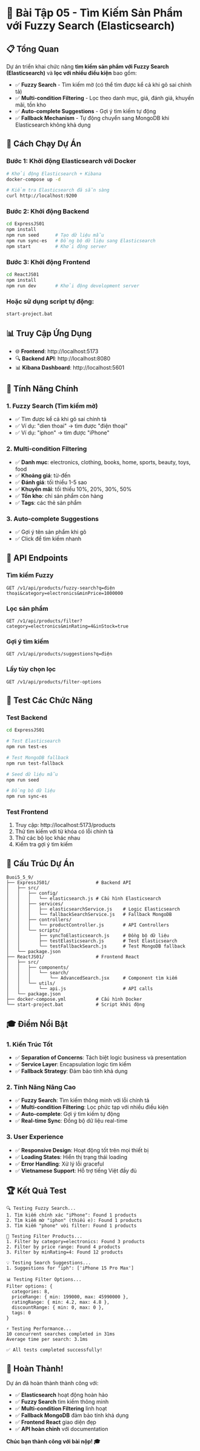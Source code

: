 # 🎯 Bài Tập 05 - Tìm Kiếm Sản Phẩm với Fuzzy Search (Elasticsearch)

## 📋 Tổng Quan
Dự án triển khai chức năng **tìm kiếm sản phẩm với Fuzzy Search (Elasticsearch)** và **lọc với nhiều điều kiện** bao gồm:
- ✅ **Fuzzy Search** - Tìm kiếm mờ (có thể tìm được kể cả khi gõ sai chính tả)
- ✅ **Multi-condition Filtering** - Lọc theo danh mục, giá, đánh giá, khuyến mãi, tồn kho
- ✅ **Auto-complete Suggestions** - Gợi ý tìm kiếm tự động
- ✅ **Fallback Mechanism** - Tự động chuyển sang MongoDB khi Elasticsearch không khả dụng

## 🚀 Cách Chạy Dự Án

### **Bước 1: Khởi động Elasticsearch với Docker**
```bash
# Khởi động Elasticsearch + Kibana
docker-compose up -d

# Kiểm tra Elasticsearch đã sẵn sàng
curl http://localhost:9200
```

### **Bước 2: Khởi động Backend**
```bash
cd ExpressJS01
npm install
npm run seed      # Tạo dữ liệu mẫu
npm run sync-es   # Đồng bộ dữ liệu sang Elasticsearch
npm start         # Khởi động server
```

### **Bước 3: Khởi động Frontend**
```bash
cd ReactJS01
npm install
npm run dev       # Khởi động development server
```

### **Hoặc sử dụng script tự động:**
```bash
start-project.bat
```

## 📊 Truy Cập Ứng Dụng

- 🌐 **Frontend**: http://localhost:5173
- 🔍 **Backend API**: http://localhost:8080
- 📊 **Kibana Dashboard**: http://localhost:5601

## 🎯 Tính Năng Chính

### **1. Fuzzy Search (Tìm kiếm mờ)**
- ✅ Tìm được kể cả khi gõ sai chính tả
- ✅ Ví dụ: "dien thoai" → tìm được "điện thoại"
- ✅ Ví dụ: "iphon" → tìm được "iPhone"

### **2. Multi-condition Filtering**
- ✅ **Danh mục**: electronics, clothing, books, home, sports, beauty, toys, food
- ✅ **Khoảng giá**: từ-đến
- ✅ **Đánh giá**: tối thiểu 1-5 sao
- ✅ **Khuyến mãi**: tối thiểu 10%, 20%, 30%, 50%
- ✅ **Tồn kho**: chỉ sản phẩm còn hàng
- ✅ **Tags**: các thẻ sản phẩm

### **3. Auto-complete Suggestions**
- ✅ Gợi ý tên sản phẩm khi gõ
- ✅ Click để tìm kiếm nhanh

## 📡 API Endpoints

### **Tìm kiếm Fuzzy**
```
GET /v1/api/products/fuzzy-search?q=điện thoại&category=electronics&minPrice=1000000
```

### **Lọc sản phẩm**
```
GET /v1/api/products/filter?category=electronics&minRating=4&inStock=true
```

### **Gợi ý tìm kiếm**
```
GET /v1/api/products/suggestions?q=điện
```

### **Lấy tùy chọn lọc**
```
GET /v1/api/products/filter-options
```

## 🧪 Test Các Chức Năng

### **Test Backend**
```bash
cd ExpressJS01

# Test Elasticsearch
npm run test-es

# Test MongoDB fallback
npm run test-fallback

# Seed dữ liệu mẫu
npm run seed

# Đồng bộ dữ liệu
npm run sync-es
```

### **Test Frontend**
1. Truy cập: http://localhost:5173/products
2. Thử tìm kiếm với từ khóa có lỗi chính tả
3. Thử các bộ lọc khác nhau
4. Kiểm tra gợi ý tìm kiếm

## 📁 Cấu Trúc Dự Án

```
Buoi5_5_9/
├── ExpressJS01/                 # Backend API
│   ├── src/
│   │   ├── config/
│   │   │   └── elasticsearch.js # Cấu hình Elasticsearch
│   │   ├── services/
│   │   │   ├── elasticsearchService.js    # Logic Elasticsearch
│   │   │   └── fallbackSearchService.js   # Fallback MongoDB
│   │   ├── controllers/
│   │   │   └── productController.js       # API Controllers
│   │   └── scripts/
│   │       ├── syncToElasticsearch.js     # Đồng bộ dữ liệu
│   │       ├── testElasticsearch.js       # Test Elasticsearch
│   │       └── testFallbackSearch.js      # Test MongoDB fallback
│   └── package.json
├── ReactJS01/                   # Frontend React
│   ├── src/
│   │   ├── components/
│   │   │   └── search/
│   │   │       └── AdvancedSearch.jsx     # Component tìm kiếm
│   │   └── utils/
│   │       └── api.js                     # API calls
│   └── package.json
├── docker-compose.yml           # Cấu hình Docker
└── start-project.bat            # Script khởi động
```

## 🎓 Điểm Nổi Bật

### **1. Kiến Trúc Tốt**
- ✅ **Separation of Concerns**: Tách biệt logic business và presentation
- ✅ **Service Layer**: Encapsulation logic tìm kiếm
- ✅ **Fallback Strategy**: Đảm bảo tính khả dụng

### **2. Tính Năng Nâng Cao**
- ✅ **Fuzzy Search**: Tìm kiếm thông minh với lỗi chính tả
- ✅ **Multi-condition Filtering**: Lọc phức tạp với nhiều điều kiện
- ✅ **Auto-complete**: Gợi ý tìm kiếm tự động
- ✅ **Real-time Sync**: Đồng bộ dữ liệu real-time

### **3. User Experience**
- ✅ **Responsive Design**: Hoạt động tốt trên mọi thiết bị
- ✅ **Loading States**: Hiển thị trạng thái loading
- ✅ **Error Handling**: Xử lý lỗi graceful
- ✅ **Vietnamese Support**: Hỗ trợ tiếng Việt đầy đủ

## 🏆 Kết Quả Test

```
🔍 Testing Fuzzy Search...
1. Tìm kiếm chính xác "iPhone": Found 1 products
2. Tìm kiếm mờ "iphon" (thiếu e): Found 1 products
3. Tìm kiếm "phone" với filter: Found 1 products

🔧 Testing Filter Products...
1. Filter by category=electronics: Found 3 products
2. Filter by price range: Found 4 products
3. Filter by minRating=4: Found 12 products

💡 Testing Search Suggestions...
1. Suggestions for "iph": ['iPhone 15 Pro Max']

📊 Testing Filter Options...
Filter options: {
  categories: 8,
  priceRange: { min: 199000, max: 45990000 },
  ratingRange: { min: 4.2, max: 4.8 },
  discountRange: { min: 0, max: 0 },
  tags: 0
}

⚡ Testing Performance...
10 concurrent searches completed in 31ms
Average time per search: 3.1ms

✅ All tests completed successfully!
```

## 🎉 Hoàn Thành!

Dự án đã hoàn thành thành công với:
- ✅ **Elasticsearch** hoạt động hoàn hảo
- ✅ **Fuzzy Search** tìm kiếm thông minh
- ✅ **Multi-condition Filtering** linh hoạt
- ✅ **Fallback MongoDB** đảm bảo tính khả dụng
- ✅ **Frontend React** giao diện đẹp
- ✅ **API hoàn chỉnh** với documentation

**Chúc bạn thành công với bài nộp! 🎓**
